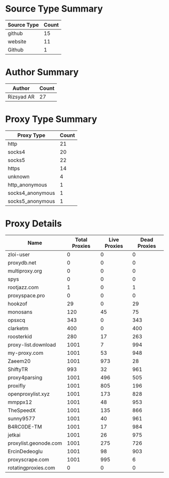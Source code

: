 # Source Type Summary

| Source Type | Count |
|-------------|-------|
| github | 15 |
| website | 11 |
| Github | 1 |


# Author Summary

| Author | Count |
|--------|-------|
| Rizsyad AR | 27 |


# Proxy Type Summary

| Proxy Type | Count |
|------------|-------|
| http | 21 |
| socks4 | 20 |
| socks5 | 22 |
| https | 14 |
| unknown | 4 |
| http_anonymous | 1 |
| socks4_anonymous | 1 |
| socks5_anonymous | 1 |


# Proxy Details

| Name | Total Proxies | Live Proxies | Dead Proxies |
|------|---------------|--------------|---------------|
| zloi-user | 0 | 0 | 0 |
| proxydb.net | 0 | 0 | 0 |
| multiproxy.org | 0 | 0 | 0 |
| spys | 0 | 0 | 0 |
| rootjazz.com | 1 | 0 | 1 |
| proxyspace.pro | 0 | 0 | 0 |
| hookzof | 29 | 0 | 29 |
| monosans | 120 | 45 | 75 |
| opsxcq | 343 | 0 | 343 |
| clarketm | 400 | 0 | 400 |
| roosterkid | 280 | 17 | 263 |
| proxy-list.download | 1001 | 7 | 994 |
| my-proxy.com | 1001 | 53 | 948 |
| Zaeem20 | 1001 | 973 | 28 |
| ShiftyTR | 993 | 32 | 961 |
| proxy4parsing | 1001 | 496 | 505 |
| proxifly | 1001 | 805 | 196 |
| openproxylist.xyz | 1001 | 173 | 828 |
| mmppx12 | 1001 | 48 | 953 |
| TheSpeedX | 1001 | 135 | 866 |
| sunny9577 | 1001 | 40 | 961 |
| B4RC0DE-TM | 1001 | 17 | 984 |
| jetkai | 1001 | 26 | 975 |
| proxylist.geonode.com | 1001 | 275 | 726 |
| ErcinDedeoglu | 1001 | 98 | 903 |
| proxyscrape.com | 1001 | 995 | 6 |
| rotatingproxies.com | 0 | 0 | 0 |
